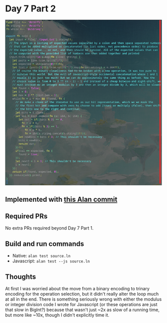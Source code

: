 # Day 7 Part 2

![Syntax Highlighted Source Code](./source.png)

## Implemented with [this Alan commit](https://github.com/alantech/alan/commit/1af94aae8c3eb0e5d58226cc9bb5d8400fcb49bb)

## Required PRs

No extra PRs required beyond Day 7 Part 1.

## Build and run commands

* Native: `alan test source.ln`
* Javascript: `alan test --js source.ln`

## Thoughts

At first I was worried about the move from a binary encoding to trinary encoding for the operation selection, but it didn't really alter the loop much at all in the end. There is something seriously wrong with either the modulus or integer division code I wrote for Javascript (or these operations are just that slow in BigInt?) because that wasn't just ~2x as slow of a running time, but more like ~10x, though I didn't explicitly time it.
